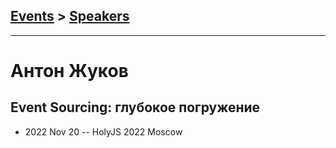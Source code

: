 ## [Events](../README.md) > [Speakers](../speakers.md)
---

# Антон Жуков

## Event Sourcing: глубокое погружение
- 2022 Nov 20 -- HolyJS 2022 Moscow    
